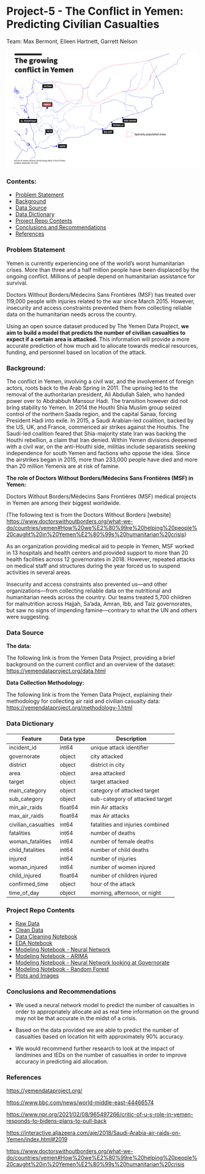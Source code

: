# Project-5 - The Conflict in Yemen: Predicting Civilian Casualties
Team: Max Bermont, Eileen Hartnett, Garrett Nelson

![Yemen Map](./images/yemen_map.png)

### Contents:
- [Problem Statement](#Problem-Statement)
- [Background](#Background)
- [Data Source](#Data-Source)
- [Data Dictionary](#Data-Dictionary)
- [Project Repo Contents](#Project-Repo-Contents)
- [Conclusions and Recommendations](#Conclusions-and-Recommendations)
- [References](#References)

### Problem Statement 

Yemen is currently experiencing one of the world’s worst humanitarian crises. More than three and a half million people have been displaced by the ongoing conflict. Millions of people depend on humanitarian assistance for survival.

Doctors Without Borders/Médecins Sans Frontières (MSF) has treated over 119,000 people with injuries related to the war since March 2015. However, insecurity and access constraints prevented them from collecting reliable data on the humanitarian needs across the country.

Using an open source dataset produced by The Yemen Data Project, **we aim to build a model that predicts the number of civilian casualties to expect if a certain area is attacked.** This information will provide a more accurate prediction of how much aid to allocate towards medical resources, funding, and personnel based on location of the attack.  

### Background:

The conflict in Yemen, involving a civil war, and the involvement of foreign actors, roots back to the Arab Spring in 2011. The uprising led to the removal of the authoritarian president, Ali Abdullah Saleh, who handed power over to Abdrabbuh Mansour Hadi. The transition however did not bring stability to Yemen. In 2014 the Houthi Shia Muslim group seized control of the northern Saada region, and the capital Sanaa, forcing President Hadi into exile. In 2015, a Saudi Arabian-led coalition, backed by the US, UK, and France, commenced air strikes against the Houthis. The Saudi-led coalition feared that Shia-majority state Iran was backing the Houthi rebellion, a claim that Iran denied. Within Yemen divisions deepened with a civil war, on the anti-Houthi side, militias include separatists seeking independence for south Yemen and factions who oppose the idea. Since the airstrikes began in 2015, more than 233,000 people have died and more than 20 million Yemenis are at risk of famine. 

**The role of Doctors Without Borders/Médecins Sans Frontières (MSF) in Yemen:**

Doctors Without Borders/Médecins Sans Frontières (MSF) medical projects in Yemen are among their biggest worldwide. 

(The following text is from the Doctors Without Borders [website] https://www.doctorswithoutborders.org/what-we-do/countries/yemen#How%20we%E2%80%99re%20helping%20people%20caught%20in%20Yemen%E2%80%99s%20humanitarian%20crisis)

As an organization providing medical aid to people in Yemen, MSF worked in 13 hospitals and health centers and provided support to more than 20 health facilities across 12 governorates in 2018. However, repeated attacks on medical staff and structures during the year forced us to suspend activities in several areas.

Insecurity and access constraints also prevented us—and other organizations—from collecting reliable data on the nutritional and humanitarian needs across the country. Our teams treated 5,700 children for malnutrition across Hajjah, Sa’ada, Amran, Ibb, and Taiz governorates, but saw no signs of impending famine—contrary to what the UN and others were suggesting.


### Data Source

**The data:**

The following link is from the Yemen Data Project, providing a brief background on the current conflict and an overview of the dataset:  https://yemendataproject.org/data.html 


**Data Collection Methodology:** 

The following link is from the Yemen Data Project, explaining their methodology for collecting air raid and civilian casualty data: https://yemendataproject.org/methodology-1.html


### Data Dictionary

|Feature|Data type|Description|
|---|---|---|
|incident_id|int64|unique attack identifier|
|governorate|object|city attacked|
|district|object|district in city|
|area|object|area attacked|
|target|object|target attacked|
|main_category|object|category of attacked target|
|sub_category|object|sub-category of attacked target|
|min_air_raids|float64|min Air attacks|
|max_air_raids|float64|max Air attacks|
|civilian_casualties|int64|fatalities and injuries combined|
|fatalities|int64|number of deaths|
|woman_fatalities|int64|number of female deaths|
|child_fatalities|int64|number of child deaths|
|injured|int64|number of injuries|
|woman_injured|int64|number of women injured|
|child_injured|float64|number of children injured|
|confirmed_time|object|hour of the attack|
|time_of_day|object|morning, afternoon, or night|


### Project Repo Contents
- [Raw Data](./data/raw_yemen_data.csv)
- [Clean Data](./data/clean_df.csv)
- [Data Cleaning Notebook](./main_notebooks/data_clean.ipynb)
- [EDA Notebook](./main_notebooks/eda_notebook.ipynb)
- [Modeling Notebook - Neural Network](./main_notebooks/modeling_neural_network_casualties.ipynb)
- [Modeling Notebook - ARIMA](./main_notebooks/modeling_arima.ipynb)
- [Modeling Notebook - Neural Network looking at Governorate](./main_notebooks/modeling_neural_network_governorate.ipynb)
- [Modeling Notebook - Random Forest](./main_notebooks/modeling_random_forest.ipynb)
- [Plots and Images](./images)



### Conclusions and Recommendations
- We used a neural network model to predict the number of casualties in order to appropriately allocate aid as real time information on the ground may not be that accurate in the midst of a crisis.  

- Based on the data provided we are able to predict the number of casualties based on location hit with approximately 90% accuracy.

- We would recommend further research to look at the impact of landmines and IEDs on the number of casualties in order to improve accuracy in predicting aid allocation.




### References
https://yemendataproject.org/ 

https://www.bbc.com/news/world-middle-east-44466574

https://www.npr.org/2021/02/08/965497266/critic-of-u-s-role-in-yemen-responds-to-bidens-plans-to-pull-back 

https://interactive.aljazeera.com/aje/2018/Saudi-Arabia-air-raids-on-Yemen/index.html#2019

https://www.doctorswithoutborders.org/what-we-do/countries/yemen#How%20we%E2%80%99re%20helping%20people%20caught%20in%20Yemen%E2%80%99s%20humanitarian%20crisis


